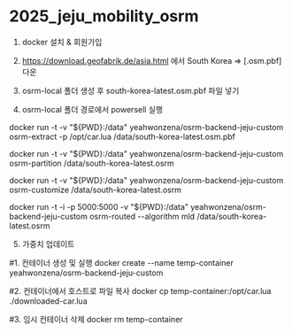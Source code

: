 # 2025_jeju_mobility_osrm

1. docker 설치 & 회원가입
2. https://download.geofabrik.de/asia.html
에서 South Korea	 =>  [.osm.pbf] 다운
3. osrm-local 폴더 생성 후 south-korea-latest.osm.pbf 파일 넣기

4. osrm-local 폴더 경로에서 powersell 실행

docker run -t -v "${PWD}:/data" yeahwonzena/osrm-backend-jeju-custom osrm-extract -p /opt/car.lua /data/south-korea-latest.osm.pbf

docker run -t -v "${PWD}:/data" yeahwonzena/osrm-backend-jeju-custom osrm-partition /data/south-korea-latest.osrm

docker run -t -v "${PWD}:/data" yeahwonzena/osrm-backend-jeju-custom osrm-customize /data/south-korea-latest.osrm

docker run -t -i -p 5000:5000 -v "${PWD}:/data" yeahwonzena/osrm-backend-jeju-custom osrm-routed --algorithm mld /data/south-korea-latest.osrm


5. 가중치 업데이트

#1. 컨테이너 생성 및 실행
docker create --name temp-container yeahwonzena/osrm-backend-jeju-custom

#2. 컨테이너에서 호스트로 파일 복사
docker cp temp-container:/opt/car.lua ./downloaded-car.lua

#3. 임시 컨테이너 삭제
docker rm temp-container
